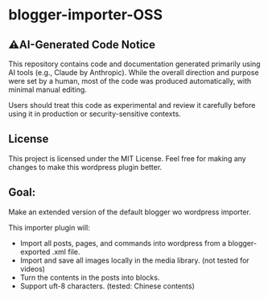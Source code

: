 # blogger-importer-OSS


## ⚠️AI-Generated Code Notice


This repository contains code and documentation generated primarily using AI tools (e.g., Claude by Anthropic). While the overall direction and purpose were set by a human, most of the code was produced automatically, with minimal manual editing.

Users should treat this code as experimental and review it carefully before using it in production or security-sensitive contexts.


## License

This project is licensed under the MIT License. Feel free for making any changes to make this wordpress plugin better.

## Goal:

Make an extended version of the default blogger wo wordpress importer.

This importer plugin will:

- Import all posts, pages, and commands into wordpress from a blogger-exported .xml file.
- Import and save all images locally in the media library. (not tested for videos)
- Turn the contents in the posts into blocks.
- Support uft-8 characters. (tested: Chinese contents)
